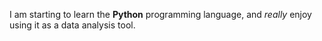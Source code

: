 I am starting to learn the **Python** programming language, and *really* enjoy using it as a data analysis tool. 
